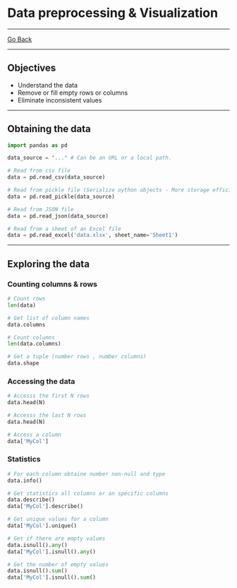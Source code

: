 # Data preprocessing & Visualization
---
[Go Back](../README.md)

---
## Objectives
- Understand the data
- Remove or fill empty rows or columns
- Eliminate inconsistent values
---
## Obtaining the data
```python
import pandas as pd

data_source = "..." # Can be an URL or a local path.

# Read from csv file 
data = pd.read_csv(data_source)

# Read from pickle file (Serialize oython objects - More storage efficient)
data = pd.read_pickle(data_source)

# Read from JSON file
data = pd.read_json(data_source)

# Read from a sheet of an Excel file
data = pd.read_excel('data.xlsx', sheet_name='Sheet1')
```
---
## Exploring the data
### Counting columns & rows
```python
# Count rows
len(data)

# Get list of column names
data.columns

# Count columns
len(data.columns)

# Get a tuple (number rows , number columns)
data.shape
```
### Accessing the data
```python
# Accesss the first N rows
data.head(N)

# Accesss the last N rows
data.head(N)

# Access a column
data['MyCol']

```
### Statistics
```python
# For each column obtaine number non-null and type
data.info()

# Get statistics all columns or an specific columns
data.describe()
data['MyCol'].describe()

# Get unique values for a column
data['MyCol'].unique()

# Get if there are empty values
data.isnull().any()
data['MyCol'].isnull().any()

# Get the number of empty values
data.isnull().sum()
data['MyCol'].isnull().sum()
```
